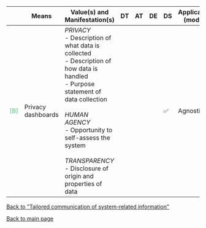 
|       | Means  | Value(s) and Manifestation(s)| DT|AT | DE | DS | Application (model) | Approach | Visual elements | Additional details
| ----------- |  --------------------------- | ---------------  |------------------------------|-------------| ----------------------|----------------------|----------------------------|--------------------|------------------------|--------------------------------- |
<span style="color:#50C878">[B]</span> | Privacy dashboards | *PRIVACY*<br> - Description of what data is collected <br> - Description of how data is handled <br> - Purpose statement of data collection <br> <br> *HUMAN AGENCY*<br> - Opportunity to self-assess the system <br> <br> *TRANSPARENCY*<br> - Disclosure of origin and properties of data | | | | ✅ | Agnostic | | - Timelines <br> - Bar chart <br> - Maps <br> - Network graphs | 

[Back to "Tailored communication of system-related information"](../Table3A.md)

[Back to main page](../index.md)